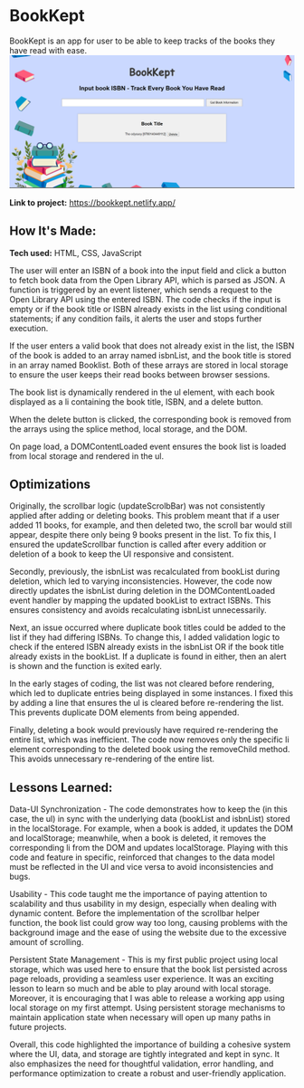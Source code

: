 # BookKept

BookKept is an app for user to be able to keep tracks of the books they have read with ease.
![Bookkept Image](https://github.com/JackGer26/Bookkept/blob/main/BookKept.PNG?raw=true)

**Link to project:** https://bookkept.netlify.app/

## How It's Made:

**Tech used:** HTML, CSS, JavaScript

The user will enter an ISBN of a book into the input field and click a button to fetch book data from the Open Library API, which is parsed as JSON. A function is triggered by an event listener, which sends a request to the Open Library API using the entered ISBN. The code checks if the input is empty or if the book title or ISBN already exists in the list using conditional statements; if any condition fails, it alerts the user and stops further execution.

If the user enters a valid book that does not already exist in the list, the ISBN of the book is added to an array named isbnList, and the book title is stored in an array named Booklist. Both of these arrays are stored in local storage to ensure the user keeps their read books between browser sessions.

The book list is dynamically rendered in the ul element, with each book displayed as a li containing the book title, ISBN, and a delete button.

When the delete button is clicked, the corresponding book is removed from the arrays using the splice method, local storage, and the DOM.

On page load, a DOMContentLoaded event ensures the book list is loaded from local storage and rendered in the ul.

## Optimizations

Originally, the scrollbar logic (updateScrolbBar) was not consistently applied after adding or deleting books. This problem meant that if a user added 11 books, for example, and then deleted two, the scroll bar would still appear, despite there only being 9 books present in the list. To fix this, I ensured the updateScrollbar function is called after every addition or deletion of a book to keep the UI responsive and consistent.

Secondly, previously, the isbnList was recalculated from bookList during deletion, which led to varying inconsistencies. However, the code now directly updates the isbnList during deletion in the DOMContentLoaded event handler by mapping the updated bookList to extract ISBNs. This ensures consistency and avoids recalculating isbnList unnecessarily.

Next, an issue occurred where duplicate book titles could be added to the list if they had differing ISBNs. To change this, I added validation logic to check if the entered ISBN already exists in the isbnList OR if the book title already exists in the bookList. If a duplicate is found in either, then an alert is shown and the function is exited early.

In the early stages of coding, the list was not cleared before rendering, which led to duplicate entries being displayed in some instances. I fixed this by adding a line that ensures the ul is cleared before re-rendering the list. This prevents duplicate DOM elements from being appended.

Finally, deleting a book would previously have required re-rendering the entire list, which was inefficient. The code now removes only the specific li element corresponding to the deleted book using the removeChild method. This avoids unnecessary re-rendering of the entire list.

## Lessons Learned:

Data-UI Synchronization - The code demonstrates how to keep the (in this case, the ul) in sync with the underlying data (bookList and isbnList) stored in the localStorage. For example, when a book is added, it updates the DOM and localStorage; meanwhile, when a book is deleted, it removes the corresponding li from the DOM and updates localStorage. Playing with this code and feature in specific, reinforced that changes to the data model must be reflected in the UI and vice versa to avoid inconsistencies and bugs.

Usability - This code taught me the importance of paying attention to scalability and thus usability in my design, especially when dealing with dynamic content. Before the implementation of the scrollbar helper function, the book list could grow way too long, causing problems with the background image and the ease of using the website due to the excessive amount of scrolling.

Persistent State Management - This is my first public project using local storage, which was used here to ensure that the book list persisted across page reloads, providing a seamless user experience. It was an exciting lesson to learn so much and be able to play around with local storage. Moreover, it is encouraging that I was able to release a working app using local storage on my first attempt. Using persistent storage mechanisms to maintain application state when necessary will open up many paths in future projects.

Overall, this code highlighted the importance of building a cohesive system where the UI, data, and storage are tightly integrated and kept in sync. It also emphasizes the need for thoughtful validation, error handling, and performance optimization to create a robust and user-friendly application.
